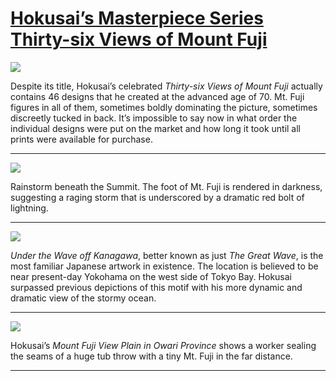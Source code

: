 # [Hokusai’s Masterpiece Series Thirty-six Views of Mount Fuji](http://artstories.artsmia.org/#/stories/617)

![](http://cdn.dx.artsmia.org/thumbs/tn_mia_36592a.jpg)

Despite its title, Hokusai’s celebrated *Thirty-six Views of Mount Fuji* actually contains 46 designs that he created at the advanced age of 70. Mt. Fuji figures in all of them, sometimes boldly dominating the picture, sometimes discreetly tucked in back. It’s impossible to say now in what order the individual designs were put on the market and how long it took until all prints were available for purchase.

---

![](http://cdn.dx.artsmia.org/thumbs/tn_mia_46412a.jpg)

Rainstorm beneath the Summit. The foot of Mt. Fuji is rendered in darkness, suggesting a raging storm that is underscored by a dramatic red bolt of lightning.

---

![](http://cdn.dx.artsmia.org/thumbs/tn_mia_70730a.jpg)

*Under the Wave off Kanagawa*, better known as just *The Great Wave*, is the most familiar Japanese artwork in existence. The location is believed to be near present-day Yokohama on the west side of Tokyo Bay. Hokusai surpassed previous depictions of this motif with his more dynamic and dramatic view of the stormy ocean.

---

![](http://cdn.dx.artsmia.org/thumbs/tn_20021017_mia341_2210.jpg)

Hokusai’s *Mount Fuji View Plain in Owari Province* shows a worker sealing the seams of a huge tub throw with a tiny Mt. Fuji in the far distance.

---
